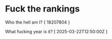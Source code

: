 # Fuck the rankings

Who the hell am I?
{ 18207804 }

What fucking year is it?
[ 2025-03-22T12:50:00Z ]
